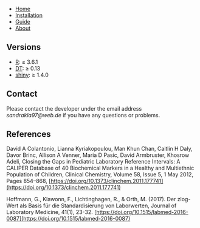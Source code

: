 * [Home](./index.md)
* [Installation](./install.md)
* [Guide](./guide.md)
* [About](./about.md)

## Versions 

* [R](https://www.r-project.org): ≥ 3.6.1 
* [DT](https://cran.r-project.org/web/packages/DT/index.html): ≥ 0.13
* [shiny](https://cran.r-project.org/web/packages/shiny/index.html): ≥ 1.4.0

## Contact

Please contact the developer under the email address _sandrakla97@web.de_ if you have any questions or problems.

## References

David A Colantonio, Lianna Kyriakopoulou, Man Khun Chan, Caitlin H Daly, Davor Brinc, Allison A Venner, Maria D Pasic, David Armbruster, Khosrow Adeli, Closing the Gaps in Pediatric Laboratory Reference Intervals: A CALIPER Database of 40 Biochemical Markers in a Healthy and Multiethnic Population of Children, Clinical Chemistry, Volume 58, Issue 5, 1 May 2012, Pages 854–868, [https://doi.org/10.1373/clinchem.2011.177741](https://doi.org/10.1373/clinchem.2011.177741)

Hoffmann, G., Klawonn, F., Lichtinghagen, R., & Orth, M. (2017). Der zlog-Wert als Basis für die Standardisierung von Laborwerten, Journal of Laboratory Medicine, 41(1), 23-32. [https://doi.org/10.1515/labmed-2016-0087](https://doi.org/10.1515/labmed-2016-0087)